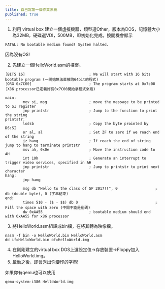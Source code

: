 ```yaml
---
title: 自己寫第一個作業系統
published: true
---
```


1. 利用 virtual box 建立一個虛擬機器，類型選Other，版本為DOS，記憶體大小為32MB，硬碟選VDI，500MB，即初始化完成。按開機會顯示
```
FATAL: No bootable medium found! System halted.
```
因為沒有OS!

2. 先建立一個HelloWorld.asm的檔案。
```
[BITS 16]                             ; We will start with 16 bits bootable program (一開始無法直接跑64bit的程式)
[ORG 0x7C00]                          ; The program starts at 0x7c00 (X86 processor已定義好從0x7C00開始拿程式來跑)

main:
		mov si, msg                   ; move the message to be printed to SI register
		jmp printstr				  ; Jump to the function to print the string
printstr:
		lodsb                         ; Copy the byte prointed by DS:SI
		or al, al                     ; Set ZF to zero if we reach end of the string
		jz hang                       ; If reach the end of string jump to hang to terminate printstr
		mov ah, 0x0e                  ; Move the instruction code to AH
		int 10h                       ; Generate an interrupt to trigger video services, specified in AH
		jmp printstr                  ; Jump to printstr to print next character
hang:
		jmp hang
		
		msg db "Hello to the class of SP 2017!!", 0                 ; db (double byte), 0 (字串結束)
end:
		times 510 - ($ - $$) db 0                                   ; Fill the space with zero (中間不能是亂碼)
		dw 0xAA55                     ; bootable medium should end with 0xAA55 for x86 processor

```
3. 將HelloWorld.asm組譯成bin檔，在將其轉為映像檔。
```bash=
nasm -f bin -o HelloWorld.bin HelloWorld.asm
dd if=HelloWorld.bin of=HelloWorld.img
```
4. 在剛剛建立的virtual box DOS上選設定值->存放裝置->Floppy加入HelloWorld.img。
5. 啟動之後，即會秀出你要印的字串!

如果你有qemu也可以使用
```
qemu-system-i386 HelloWorld.img
```
